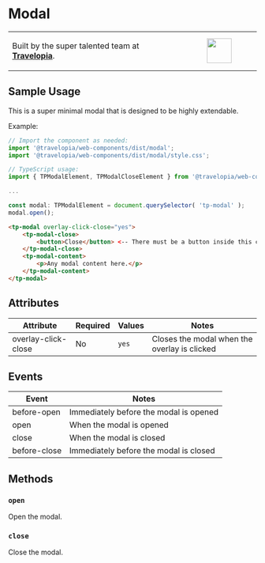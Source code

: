 # Modal

<table width="100%">
	<tr>
		<td align="left" width="70%">
        <p>Built by the super talented team at <strong><a href="https://www.travelopia.com/work-with-us/">Travelopia</a></strong>.</p>
		</td>
		<td align="center" width="30%">
			<img src="https://www.travelopia.com/wp-content/themes/travelopia/assets/svg/logo-travelopia-circle.svg" width="50" />
		</td>
	</tr>
</table>

## Sample Usage

This is a super minimal modal that is designed to be highly extendable.

Example:

```js
// Import the component as needed:
import '@travelopia/web-components/dist/modal';
import '@travelopia/web-components/dist/modal/style.css';

// TypeScript usage:
import { TPModalElement, TPModalCloseElement } from '@travelopia/web-components';

...

const modal: TPModalElement = document.querySelector( 'tp-modal' );
modal.open();
```

```html
<tp-modal overlay-click-close="yes">
	<tp-modal-close>
		<button>Close</button> <-- There must be a button inside this component.
	</tp-modal-close>
	<tp-modal-content>
		<p>Any modal content here.</p>
	</tp-modal-content>
</tp-modal>
```

## Attributes

| Attribute            | Required | Values | Notes                                        |
|----------------------|----------|--------|----------------------------------------------|
| overlay-click-close  | No       | `yes`  | Closes the modal when the overlay is clicked |

## Events

| Event        | Notes                                  |
|--------------|----------------------------------------|
| before-open  | Immediately before the modal is opened |
| open         | When the modal is opened               |
| close        | When the modal is closed               |
| before-close | Immediately before the modal is closed |

## Methods

### `open`

Open the modal.

### `close`

Close the modal.
